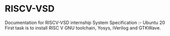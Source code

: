 # RISCV-VSD
Documentation for RISCV-VSD internship
System Specification :- Ubuntu 20 
First task is to install RISC V GNU toolchain, Yosys, iVerilog and GTKWave.
